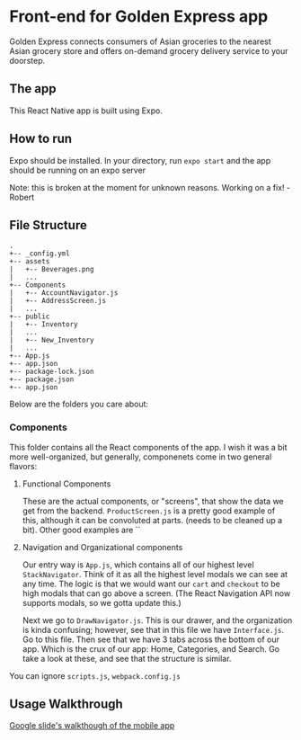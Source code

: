 # Front-end for Golden Express app

Golden Express connects consumers of Asian groceries to the nearest Asian grocery store and offers on-demand grocery delivery service to your doorstep.

## The app

This React Native app is built using Expo.

## How to run

Expo should be installed. 
In your directory, run `expo start` and the app should be running on an expo server

Note: this is broken at the moment for unknown reasons. Working on a fix! -Robert

## File Structure
```
.
+-- _config.yml
+-- assets
|   +-- Beverages.png
|   ...
+-- Components
|   +-- AccountNavigator.js
|   +-- AddressScreen.js
|   ...
+-- public
|   +-- Inventory
|   ...
|   +-- New_Inventory
|   ...
+-- App.js
+-- app.json
+-- package-lock.json
+-- package.json
+-- app.json
```

Below are the folders you care about: 

### Components
This folder contains all the React components of the app. I wish it was a bit more well-organized, but generally, componenets come in two general flavors:

1. Functional Components

    These are the actual components, or "screens", that show the data we get from the backend. `ProductScreen.js` is a pretty good example of this, although it can be convoluted at parts. (needs to be cleaned up a bit). Other good examples are ``


2. Navigation and Organizational components

    Our entry way is `App.js`, which contains all of our highest level `StackNavigator`. Think of it as all the highest level modals we can see at any time. The logic is that we would want our `cart` and `checkout` to be high modals that can go above a screen. (The React Navigation API now supports modals, so we gotta update this.) 
    
    Next we go to `DrawNavigator.js`. This is our drawer, and the organization is kinda confusing; however, see that in this file we have `Interface.js`. Go to this file. Then see that we have 3 tabs across the bottom of our app. Which is the crux of our app: Home, Categories, and Search. Go take a look at these, and see that the structure is similar.


You can ignore `scripts.js`, `webpack.config.js`

## Usage Walkthrough 

[Google slide's walkthough of the mobile app](https://docs.google.com/presentation/d/1PZirkY8aWx1wD_0ech_jMaPf5K8nPcQ7hbxHgIznqAg/edit?usp=sharing "Golden Express Mobile App Walkthrough")
